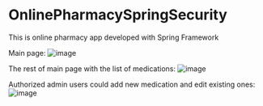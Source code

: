 # OnlinePharmacySpringSecurity

This is online pharmacy app developed with Spring Framework

Main page:
![image](https://user-images.githubusercontent.com/50133530/179682441-8b40b711-47d4-4b67-8ca2-f2e750984def.png)

The rest of main page with the list of medications:
![image](https://user-images.githubusercontent.com/50133530/179682549-1e7866ed-de41-47e6-b318-07bc649106f4.png)

Authorized admin users could add new medication and edit existing ones:
![image](https://user-images.githubusercontent.com/50133530/179682790-d3e9d033-31d5-405c-a80b-add0435c25d0.png)

